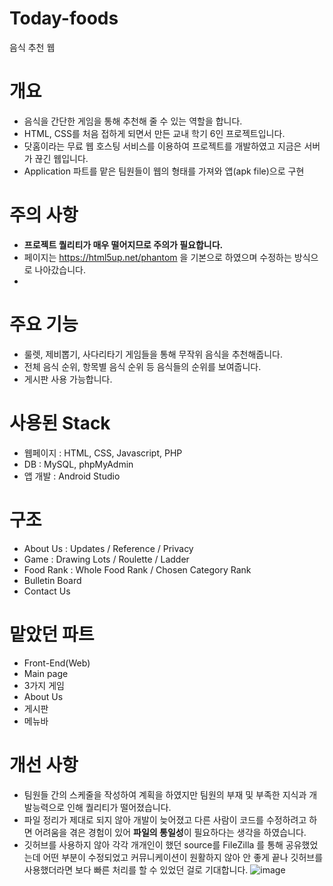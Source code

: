 # Today-foods
음식 추천 웹
# 개요
- 음식을 간단한 게임을 통해 추천해 줄 수 있는 역할을 합니다.
- HTML, CSS를 처음 접하게 되면서 만든 교내 학기 6인 프로젝트입니다.
- 닷홈이라는 무료 웹 호스팅 서비스를 이용하여 프로젝트를 개발하였고 지금은 서버가 끊긴 웹입니다.
- Application 파트를 맡은 팀원들이 웹의 형태를 가져와 앱(apk file)으로 구현

# 주의 사항
- **프로젝트 퀄리티가 매우 떨어지므로 주의가 필요합니다.**
- 페이지는 https://html5up.net/phantom 을 기본으로 하였으며 수정하는 방식으로 나아갔습니다.
- 
# 주요 기능
- 룰렛, 제비뽑기, 사다리타기 게임들을 통해 무작위 음식을 추천해줍니다.
- 전체 음식 순위, 항목별 음식 순위 등 음식들의 순위를 보여줍니다.
- 게시판 사용 가능합니다.

# 사용된 Stack
- 웹페이지 : HTML, CSS, Javascript, PHP
- DB : MySQL, phpMyAdmin
- 앱 개발 : Android Studio

# 구조
- About Us : Updates / Reference / Privacy
- Game : Drawing Lots / Roulette / Ladder
- Food Rank : Whole Food Rank / Chosen Category Rank
- Bulletin Board
- Contact Us

# 맡았던 파트
- Front-End(Web)
- Main page
- 3가지 게임
- About Us
- 게시판
- 메뉴바

# 개선 사항
- 팀원들 간의 스케줄을 작성하여 계획을 하였지만 팀원의 부재 및 부족한 지식과 개발능력으로 인해 퀄리티가 떨어졌습니다.
- 파일 정리가 제대로 되지 않아 개발이 늦어졌고 다른 사람이 코드를 수정하려고 하면 어려움을 겪은 경험이 있어 **파일의 통일성**이 필요하다는 생각을 하였습니다.
- 깃허브를 사용하지 않아 각각 개개인이 했던 source를 FileZilla 를 통해 공유했었는데 어떤 부분이 수정되었고 커뮤니케이션이 원활하지 않아 안 좋게 끝나 깃허브를 사용했더라면 보다 빠른 처리를 할 수 있었던 걸로 기대합니다.
![image](https://user-images.githubusercontent.com/97735859/155311580-a0b48a38-8f9d-4b53-bd59-b041f4c913b7.png)
